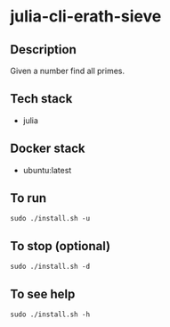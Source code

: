 # julia-cli-erath-sieve

## Description
Given a number find all primes.

## Tech stack
- julia

## Docker stack
- ubuntu:latest

## To run
`sudo ./install.sh -u`

## To stop (optional)
`sudo ./install.sh -d`

## To see help
`sudo ./install.sh -h`
